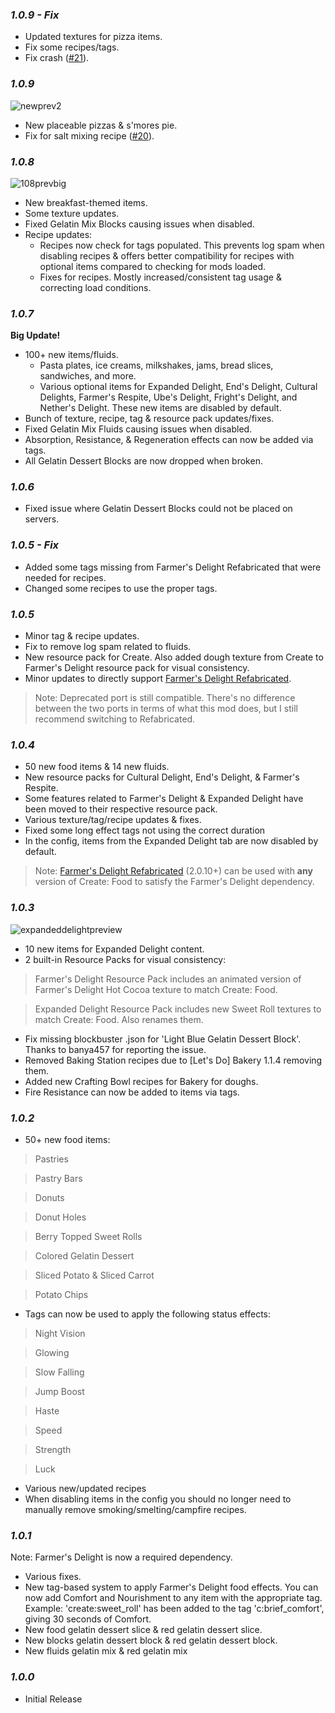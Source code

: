 ### ***1.0.9 - Fix***

* Updated textures for pizza items.
* Fix some recipes/tags.
* Fix crash ([#21](https://github.com/AverageAnime/create-food/issues/21)).

### ***1.0.9***

![newprev2](https://github.com/AverageAnime/create-food/assets/150550990/dbfe8944-55af-4e65-847d-20cbdd7bb978)

* New placeable pizzas & s'mores pie.
* Fix for salt mixing recipe ([#20](https://github.com/AverageAnime/create-food/issues/20)). 

### ***1.0.8***

![108prevbig](https://github.com/AverageAnime/create-food/assets/150550990/7837c32e-2cc5-4867-9535-bf3fe28cb4a2)

* New breakfast-themed items.
* Some texture updates.
* Fixed Gelatin Mix Blocks causing issues when disabled.
* Recipe updates: 
  * Recipes now check for tags populated. This prevents log spam when disabling recipes & offers better compatibility for recipes with optional items compared to checking for mods loaded.  
  * Fixes for recipes. Mostly increased/consistent tag usage & correcting load conditions. 
  
### ***1.0.7***

**Big Update!**
* 100+ new items/fluids. 
  * Pasta plates, ice creams, milkshakes, jams, bread slices, sandwiches, and more.
  * Various optional items for Expanded Delight, End's Delight, Cultural Delights, Farmer's Respite, Ube's Delight, Fright's Delight, and Nether's Delight. These new items are disabled by default.
* Bunch of texture, recipe, tag & resource pack updates/fixes.
* Fixed Gelatin Mix Fluids causing issues when disabled.
* Absorption, Resistance, & Regeneration effects can now be added via tags.
* All Gelatin Dessert Blocks are now dropped when broken.

### ***1.0.6***

* Fixed issue where Gelatin Dessert Blocks could not be placed on servers.

### ***1.0.5 - Fix***

* Added some tags missing from Farmer's Delight Refabricated that were needed for recipes.
* Changed some recipes to use the proper tags.

### ***1.0.5***

* Minor tag & recipe updates.
* Fix to remove log spam related to fluids.
* New resource pack for Create. Also added dough texture from Create to Farmer's Delight resource pack for visual consistency.
* Minor updates to directly support [Farmer's Delight Refabricated](https://www.curseforge.com/minecraft/mc-mods/farmers-delight-refabricated
  ).
> Note: Deprecated port is still compatible. There's no difference between the two ports in terms of what this mod does, but I still recommend switching to Refabricated.

### ***1.0.4***

* 50 new food items & 14 new fluids.
* New resource packs for Cultural Delight, End's Delight, & Farmer's Respite.
* Some features related to Farmer's Delight & Expanded Delight have been moved to their respective resource pack. 
* Various texture/tag/recipe updates & fixes.
* Fixed some long effect tags not using the correct duration 
* In the config, items from the Expanded Delight tab are now disabled by default.
>Note: [Farmer's Delight Refabricated](https://www.curseforge.com/minecraft/mc-mods/farmers-delight-refabricated
) (2.0.10+) can be used with **any**  version of Create: Food to satisfy the Farmer's Delight dependency.

### ***1.0.3***

![expandeddelightpreview](https://github.com/AverageAnime/create-food/assets/150550990/edd77810-f6fc-4434-b7f0-063e9b233828)
* 10 new items for Expanded Delight content.
* 2 built-in Resource Packs for visual consistency:
> Farmer's Delight Resource Pack includes an animated version of Farmer's Delight Hot Cocoa texture to match Create: Food.

> Expanded Delight Resource Pack includes new Sweet Roll textures to match Create: Food. Also renames them.
* Fix missing blockbuster .json for 'Light Blue Gelatin Dessert Block'. Thanks to banya457 for reporting the issue.
* Removed Baking Station recipes due to [Let's Do] Bakery 1.1.4 removing them.
* Added new Crafting Bowl recipes for Bakery for doughs.
* Fire Resistance can now be added to items via tags.

### ***1.0.2***

* 50+ new food items:
> Pastries

> Pastry Bars

> Donuts

> Donut Holes

> Berry Topped Sweet Rolls

> Colored Gelatin Dessert

> Sliced Potato & Sliced Carrot

> Potato Chips

* Tags can now be used to apply the following status effects:
> Night Vision

> Glowing

> Slow Falling

> Jump Boost

> Haste

> Speed

> Strength

> Luck

* Various new/updated recipes
* When disabling items in the config you should no longer need to manually remove smoking/smelting/campfire recipes.


### ***1.0.1***

Note: Farmer's Delight is now a required dependency.

* Various fixes.
* New tag-based system to apply Farmer's Delight food effects. You can now add Comfort and Nourishment to any item with the appropriate tag. Example: 'create:sweet_roll' has been added to the tag 'c:brief_comfort', giving 30 seconds of Comfort.
* New food gelatin dessert slice & red gelatin dessert slice.
* New blocks gelatin dessert block & red gelatin dessert block.
* New fluids gelatin mix & red gelatin mix

### ***1.0.0***

* Initial Release
